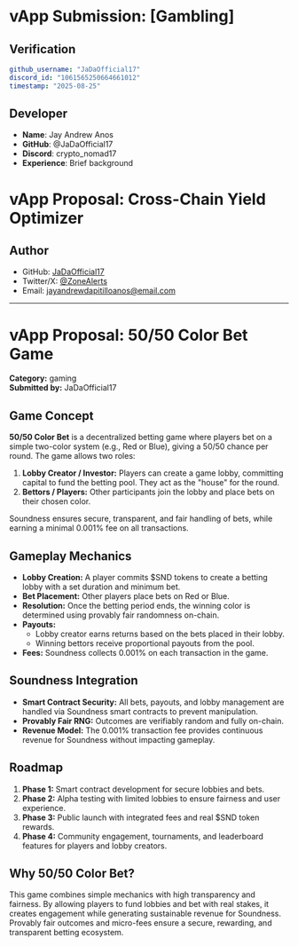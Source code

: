 # vApp Submission: [Gambling]

## Verification
```yaml
github_username: "JaDaOfficial17"
discord_id: "1061565250664661012"
timestamp: "2025-08-25"
```

## Developer
- **Name**: Jay Andrew Anos
- **GitHub**: @JaDaOfficial17
- **Discord**: crypto_nomad17
- **Experience**: Brief background

# vApp Proposal: Cross-Chain Yield Optimizer

## Author
- GitHub: [JaDaOfficial17](https://github.com/JaDaOfficial17)
- Twitter/X: [@ZoneAlerts](https://x.com/ZoneAlerts)  
- Email: jayandrewdapitilloanos@email.com  

---

# vApp Proposal: 50/50 Color Bet Game

**Category:** gaming  
**Submitted by:** JaDaOfficial17  

## Game Concept
**50/50 Color Bet** is a decentralized betting game where players bet on a simple two-color system (e.g., Red or Blue), giving a 50/50 chance per round. The game allows two roles:  

1. **Lobby Creator / Investor:** Players can create a game lobby, committing capital to fund the betting pool. They act as the "house" for the round.  
2. **Bettors / Players:** Other participants join the lobby and place bets on their chosen color.  

Soundness ensures secure, transparent, and fair handling of bets, while earning a minimal 0.001% fee on all transactions.  

## Gameplay Mechanics
- **Lobby Creation:** A player commits $SND tokens to create a betting lobby with a set duration and minimum bet.  
- **Bet Placement:** Other players place bets on Red or Blue.  
- **Resolution:** Once the betting period ends, the winning color is determined using provably fair randomness on-chain.  
- **Payouts:**  
  - Lobby creator earns returns based on the bets placed in their lobby.  
  - Winning bettors receive proportional payouts from the pool.  
- **Fees:** Soundness collects 0.001% on each transaction in the game.  

## Soundness Integration
- **Smart Contract Security:** All bets, payouts, and lobby management are handled via Soundness smart contracts to prevent manipulation.  
- **Provably Fair RNG:** Outcomes are verifiably random and fully on-chain.  
- **Revenue Model:** The 0.001% transaction fee provides continuous revenue for Soundness without impacting gameplay.  

## Roadmap
1. **Phase 1:** Smart contract development for secure lobbies and bets.  
2. **Phase 2:** Alpha testing with limited lobbies to ensure fairness and user experience.  
3. **Phase 3:** Public launch with integrated fees and real $SND token rewards.  
4. **Phase 4:** Community engagement, tournaments, and leaderboard features for players and lobby creators.  

## Why 50/50 Color Bet?
This game combines simple mechanics with high transparency and fairness. By allowing players to fund lobbies and bet with real stakes, it creates engagement while generating sustainable revenue for Soundness. Provably fair outcomes and micro-fees ensure a secure, rewarding, and transparent betting ecosystem.
